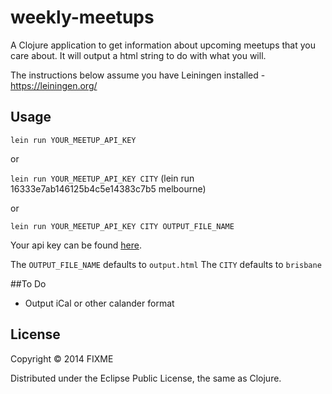 # weekly-meetups

A Clojure application to get information about upcoming meetups that you care about. It will output a html string to do with what you will.

The instructions below assume you have Leiningen installed - https://leiningen.org/

## Usage

`lein run YOUR_MEETUP_API_KEY`

or

`lein run YOUR_MEETUP_API_KEY CITY`
(lein run 16333e7ab146125b4c5e14383c7b5 melbourne)

or

`lein run YOUR_MEETUP_API_KEY CITY OUTPUT_FILE_NAME`

Your api key can be found [here](https://secure.meetup.com/meetup_api/key/g).

The `OUTPUT_FILE_NAME` defaults to `output.html`
The `CITY` defaults to `brisbane`

##To Do

* Output iCal or other calander format

## License

Copyright © 2014 FIXME

Distributed under the Eclipse Public License, the same as Clojure.
